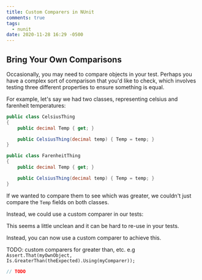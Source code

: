```yaml
---
title: Custom Comparers in NUnit
comments: true
tags:
  - nunit
date: 2020-11-28 16:29 -0500
---
```

## Bring Your Own Comparisons

Occasionally, you may need to compare objects in your test. Perhaps you have a complex sort of comparison that you'd like to check, which involves testing three different properties to ensure something is equal.

For example, let's say we had two classes, representing celsius and farenheit temperatures:

```csharp
public class CelsiusThing
{
    public decimal Temp { get; }

    public CelsiusThing(decimal temp) { Temp = temp; }
}

public class FarenheitThing
{
    public decimal Temp { get; }

    public CelsiusThing(decimal temp) { Temp = temp; }
}
```

If we wanted to compare them to see which was greater, we couldn't just compare the `Temp` fields on both classes.

Instead, we could use a custom comparer in our tests:

This seems a little unclean and it can be hard to re-use in your tests.

Instead, you can now use a custom comparer to achieve this.

TODO: custom comparers for greater than, etc. e.g `Assert.That(myOwnObject, Is.GreaterThan(theExpected).Using(myComparer));`

```csharp
// TODO
```
